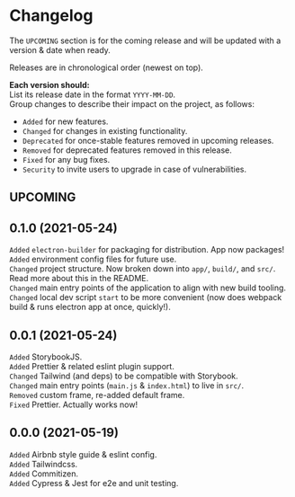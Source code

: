 # Changelog

The `UPCOMING` section is for the coming release and will be updated with a version & date when ready.

Releases are in chronological order (newest on top).

**Each version should:**  
List its release date in the format `YYYY-MM-DD`.  
Group changes to describe their impact on the project, as follows:

- `Added` for new features.
- `Changed` for changes in existing functionality.
- `Deprecated` for once-stable features removed in upcoming releases.
- `Removed` for deprecated features removed in this release.
- `Fixed` for any bug fixes.
- `Security` to invite users to upgrade in case of vulnerabilities.

## UPCOMING

## 0.1.0 (2021-05-24)

`Added` `electron-builder` for packaging for distribution. App now packages!  
`Added` environment config files for future use.  
`Changed` project structure. Now broken down into `app/`, `build/`, and `src/`. Read more about this in the README.  
`Changed` main entry points of the application to align with new build tooling.  
`Changed` local dev script `start` to be more convenient (now does webpack build & runs electron app at once, quickly!).

## 0.0.1 (2021-05-24)

`Added` StorybookJS.  
`Added` Prettier & related eslint plugin support.  
`Changed` Tailwind (and deps) to be compatible with Storybook.  
`Changed` main entry points (`main.js` & `index.html`) to live in `src/`.  
`Removed` custom frame, re-added default frame.  
`Fixed` Prettier. Actually works now!

## 0.0.0 (2021-05-19)

`Added` Airbnb style guide & eslint config.  
`Added` Tailwindcss.  
`Added` Commitizen.  
`Added` Cypress & Jest for e2e and unit testing.
